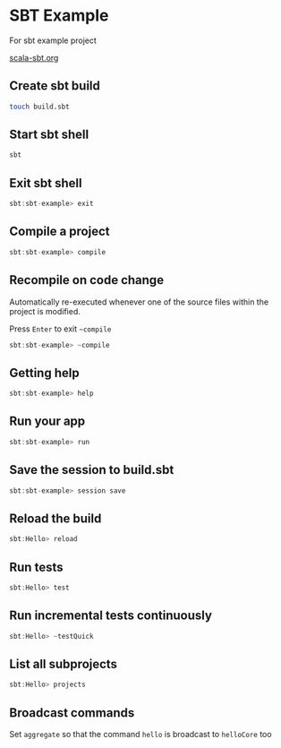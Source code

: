 # SBT Example

For sbt example project

[scala-sbt.org](https://www.scala-sbt.org/index.html)

## Create sbt build

```sh
touch build.sbt
```

## Start sbt shell

```sh
sbt
```

## Exit sbt shell

```sbt
sbt:sbt-example> exit
```

## Compile a project

```sbt
sbt:sbt-example> compile
```

## Recompile on code change

Automatically re-executed whenever one of the source files within the project is modified.

Press `Enter` to exit `~compile`

```sbt
sbt:sbt-example> ~compile
```

## Getting help

```sbt
sbt:sbt-example> help
```

## Run your app

```sbt
sbt:sbt-example> run
```

## Save the session to build.sbt

```sbt
sbt:sbt-example> session save
```

## Reload the build

```sbt
sbt:Hello> reload
```

## Run tests

```sbt
sbt:Hello> test
```

## Run incremental tests continuously

```sbt
sbt:Hello> ~testQuick
```

## List all subprojects

```sbt
sbt:Hello> projects
```

## Broadcast commands

Set `aggregate` so that the command `hello` is broadcast to `helloCore` too
